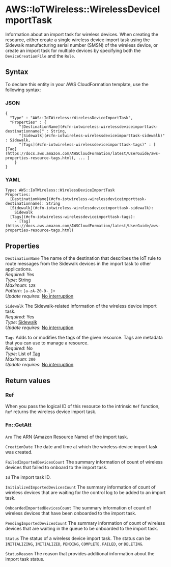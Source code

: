 # AWS::IoTWireless::WirelessDeviceImportTask<a name="aws-resource-iotwireless-wirelessdeviceimporttask"></a>

Information about an import task for wireless devices\. When creating the resource, either create a single wireless device import task using the Sidewalk manufacturing serial number \(SMSN\) of the wireless device, or create an import task for multiple devices by specifying both the `DeviceCreationFile` and the `Role`\.

## Syntax<a name="aws-resource-iotwireless-wirelessdeviceimporttask-syntax"></a>

To declare this entity in your AWS CloudFormation template, use the following syntax:

### JSON<a name="aws-resource-iotwireless-wirelessdeviceimporttask-syntax.json"></a>

```
{
  "Type" : "AWS::IoTWireless::WirelessDeviceImportTask",
  "Properties" : {
      "[DestinationName](#cfn-iotwireless-wirelessdeviceimporttask-destinationname)" : String,
      "[Sidewalk](#cfn-iotwireless-wirelessdeviceimporttask-sidewalk)" : Sidewalk,
      "[Tags](#cfn-iotwireless-wirelessdeviceimporttask-tags)" : [ [Tag](https://docs.aws.amazon.com/AWSCloudFormation/latest/UserGuide/aws-properties-resource-tags.html), ... ]
    }
}
```

### YAML<a name="aws-resource-iotwireless-wirelessdeviceimporttask-syntax.yaml"></a>

```
Type: AWS::IoTWireless::WirelessDeviceImportTask
Properties: 
  [DestinationName](#cfn-iotwireless-wirelessdeviceimporttask-destinationname): String
  [Sidewalk](#cfn-iotwireless-wirelessdeviceimporttask-sidewalk): 
    Sidewalk
  [Tags](#cfn-iotwireless-wirelessdeviceimporttask-tags): 
    - [Tag](https://docs.aws.amazon.com/AWSCloudFormation/latest/UserGuide/aws-properties-resource-tags.html)
```

## Properties<a name="aws-resource-iotwireless-wirelessdeviceimporttask-properties"></a>

`DestinationName`  <a name="cfn-iotwireless-wirelessdeviceimporttask-destinationname"></a>
The name of the destination that describes the IoT rule to route messages from the Sidewalk devices in the import task to other applications\.  
*Required*: Yes  
*Type*: String  
*Maximum*: `128`  
*Pattern*: `[a-zA-Z0-9-_]+`  
*Update requires*: [No interruption](https://docs.aws.amazon.com/AWSCloudFormation/latest/UserGuide/using-cfn-updating-stacks-update-behaviors.html#update-no-interrupt)

`Sidewalk`  <a name="cfn-iotwireless-wirelessdeviceimporttask-sidewalk"></a>
The Sidewalk\-related information of the wireless device import task\.  
*Required*: Yes  
*Type*: [Sidewalk](aws-properties-iotwireless-wirelessdeviceimporttask-sidewalk.md)  
*Update requires*: [No interruption](https://docs.aws.amazon.com/AWSCloudFormation/latest/UserGuide/using-cfn-updating-stacks-update-behaviors.html#update-no-interrupt)

`Tags`  <a name="cfn-iotwireless-wirelessdeviceimporttask-tags"></a>
Adds to or modifies the tags of the given resource\. Tags are metadata that you can use to manage a resource\.  
*Required*: No  
*Type*: List of [Tag](https://docs.aws.amazon.com/AWSCloudFormation/latest/UserGuide/aws-properties-resource-tags.html)  
*Maximum*: `200`  
*Update requires*: [No interruption](https://docs.aws.amazon.com/AWSCloudFormation/latest/UserGuide/using-cfn-updating-stacks-update-behaviors.html#update-no-interrupt)

## Return values<a name="aws-resource-iotwireless-wirelessdeviceimporttask-return-values"></a>

### Ref<a name="aws-resource-iotwireless-wirelessdeviceimporttask-return-values-ref"></a>

When you pass the logical ID of this resource to the intrinsic `Ref` function, `Ref` returns the wireless device import task\.

### Fn::GetAtt<a name="aws-resource-iotwireless-wirelessdeviceimporttask-return-values-fn--getatt"></a>

#### <a name="aws-resource-iotwireless-wirelessdeviceimporttask-return-values-fn--getatt-fn--getatt"></a>

`Arn`  <a name="Arn-fn::getatt"></a>
The ARN \(Amazon Resource Name\) of the import task\.

`CreationDate`  <a name="CreationDate-fn::getatt"></a>
The date and time at which the wireless device import task was created\.

`FailedImportedDevicesCount`  <a name="FailedImportedDevicesCount-fn::getatt"></a>
The summary information of count of wireless devices that failed to onboard to the import task\.

`Id`  <a name="Id-fn::getatt"></a>
The import task ID\.

`InitializedImportedDevicesCount`  <a name="InitializedImportedDevicesCount-fn::getatt"></a>
The summary information of count of wireless devices that are waiting for the control log to be added to an import task\.

`OnboardedImportedDevicesCount`  <a name="OnboardedImportedDevicesCount-fn::getatt"></a>
The summary information of count of wireless devices that have been onboarded to the import task\.

`PendingImportedDevicesCount`  <a name="PendingImportedDevicesCount-fn::getatt"></a>
The summary information of count of wireless devices that are waiting in the queue to be onboarded to the import task\.

`Status`  <a name="Status-fn::getatt"></a>
The status of a wireless device import task\. The status can be `INITIALIZING`, `INITIALIZED`, `PENDING`, `COMPLETE`, `FAILED`, or `DELETING`\.

`StatusReason`  <a name="StatusReason-fn::getatt"></a>
The reason that provides additional information about the import task status\.